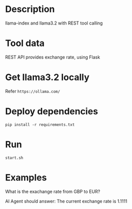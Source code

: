 # Description

llama-index and llama3.2 with REST tool calling

# Tool data
REST API provides exchange rate, using Flask

# Get llama3.2 locally
Refer `https://ollama.com/`

# Deploy dependencies
`pip install -r requirements.txt`

# Run  
`start.sh`

# Examples

What is the exachange rate from GBP to EUR?

AI Agent should answer: The current exchange rate is 1.1111



